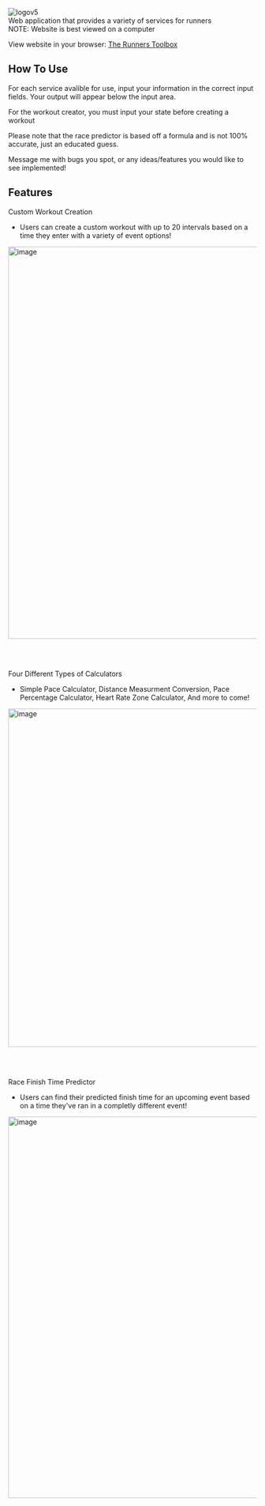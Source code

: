 ![logov5](https://github.com/ben-burie/TheRunnersToolbox/assets/152656785/a2598c51-6389-41a3-bce9-bd733789e684)<br>
Web application that provides a variety of services for runners <br>
NOTE: Website is best viewed on a computer

View website in your browser:
<a href="https://ben-burie.github.io/TheRunnersToolbox/">The Runners Toolbox</a>

<h2>How To Use</h2>
<p>For each service avalible for use, input your information in the correct input fields. Your output will appear below the input area.</p>
<p>For the workout creator, you must input your state before creating a workout</p>
<p>Please note that the race predictor is based off a formula and is not 100% accurate, just an educated guess.</p>
<p>Message me with bugs you spot, or any ideas/features you would like to see implemented!</p>

<h2>Features</h2>
<p>Custom Workout Creation</p>
<ul>
  <li>Users can create a custom workout with up to 20 intervals based on a time they enter with a variety of event options!</li>
</ul>
<img width="794" alt="image" src="https://github.com/ben-burie/TheRunnersToolbox/assets/152656785/60bc4faf-669e-4088-82cd-cd7062247a1e">

<br><br>

<p>Four Different Types of Calculators</p>
<ul>
  <li>Simple Pace Calculator, Distance Measurment Conversion, Pace Percentage Calculator, Heart Rate Zone Calculator, And more to come!</li>
</ul>
<img width="685" alt="image" src="https://github.com/ben-burie/TheRunnersToolbox/assets/152656785/2a9fdabf-212c-47ea-999f-9514ed08543a">

<br><br>

<p>Race Finish Time Predictor</p>
<ul>
  <li>Users can find their predicted finish time for an upcoming event based on a time they've ran in a completly different event!</li>
</ul>
<img width="772" alt="image" src="https://github.com/ben-burie/TheRunnersToolbox/assets/152656785/3cd31480-febb-49f7-8b5a-b78e61d62b7e">
